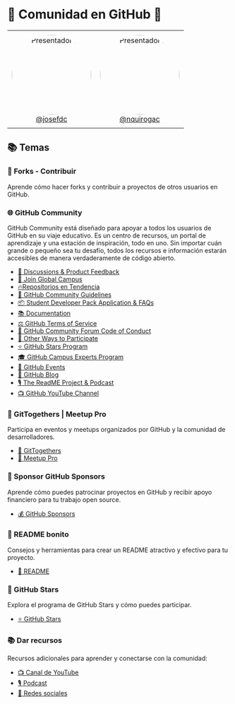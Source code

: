 # 🌟 Comunidad en GitHub 🌟

<table align="center" style="border: none;">
  <tr style="border: none;">
    <td align="center" style="padding: 10px; border: none;">
      <img src="https://avatars.githubusercontent.com/u/77589315?v=4" alt="Presentador 1" width="180" height="180" style="border-radius:50%;"><br>
      <a href="https://github.com/josefdc">@josefdc</a>
    </td>
    <td align="center" style="padding: 10px; border: none;">
      <img src="https://avatars.githubusercontent.com/u/69173681?v=4" alt="Presentador 2" width="180" height="180" style="border-radius:50%;"><br>
      <a href="https://github.com/nquirogac">@nquirogac</a>
    </td>
  </tr>
</table>

## 📚 Temas

### 🍴 Forks - Contribuir
Aprende cómo hacer forks y contribuir a proyectos de otros usuarios en GitHub.

### 🌐 GitHub Community
GitHub Community está diseñado para apoyar a todos los usuarios de GitHub en su viaje educativo. Es un centro de recursos, un portal de aprendizaje y una estación de inspiración, todo en uno. Sin importar cuán grande o pequeño sea tu desafío, todos los recursos e información estarán accesibles de manera verdaderamente de código abierto.
- [💬 Discussions & Product Feedback](https://github.community/)
- [🏫 Join Global Campus](https://education.github.com/)
- [🔥Repositorios en Tendencia](https://github.com/trending)
- [📜 GitHub Community Guidelines](https://docs.github.com/en/github/site-policy/github-community-guidelines)
- [📦 Student Developer Pack Application & FAQs](https://education.github.com/pack)
- [📚 Documentation](https://docs.github.com/)
- [⚖️ GitHub Terms of Service](https://docs.github.com/en/github/site-policy/github-terms-of-service)
- [🚨 GitHub Community Forum Code of Conduct](https://docs.github.com/en/github/site-policy/github-community-forum-code-of-conduct)
- [🌟 Other Ways to Participate](https://github.com/github/feedback/discussions/6913)
- [⭐ GitHub Stars Program](https://stars.github.com/)
- [🎓 GitHub Campus Experts Program](https://education.github.com/experts)
- [📅 GitHub Events](https://github.com/events)
- [📝 GitHub Blog](https://github.blog/)
- [🎙️ The ReadME Project & Podcast](https://github.com/readme)
- [📺 GitHub YouTube Channel](https://www.youtube.com/github)

### 🤝 GitTogethers | Meetup Pro
Participa en eventos y meetups organizados por GitHub y la comunidad de desarrolladores.
- [🎉 GitTogethers](https://meetup.github.com/)
- [📅 Meetup Pro](https://www.meetup.com/pro/)

### 💸 Sponsor GitHub Sponsors
Aprende cómo puedes patrocinar proyectos en GitHub y recibir apoyo financiero para tu trabajo open source.
- [💰 GitHub Sponsors](https://github.com/sponsors)

### 📜 README bonito
Consejos y herramientas para crear un README atractivo y efectivo para tu proyecto.
- [📝 README](https://docs.github.com/en/account-and-profile/setting-up-and-managing-your-github-profile/customizing-your-profile/managing-your-profile-readme)

### 🌟 GitHub Stars
Explora el programa de GitHub Stars y cómo puedes participar.
- [⭐ GitHub Stars](https://stars.github.com/)

### 📚 Dar recursos
Recursos adicionales para aprender y conectarse con la comunidad:
- [📺 Canal de YouTube](https://www.youtube.com/github)
- [🎙️ Podcast](https://github.com/readme/podcast)
- [🔗 Redes sociales](https://twitter.com/github)
